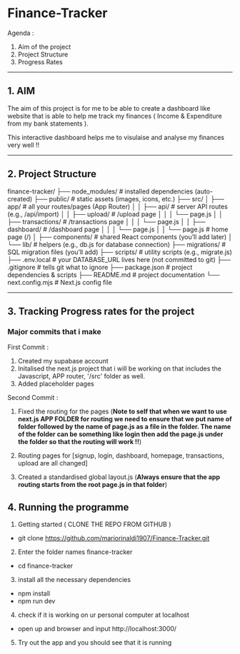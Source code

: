 # Finance-Tracker

Agenda :

1. Aim of the project
2. Project Structure
3. Progress Rates

---

## 1. AIM

The aim of this project is for me to be able to create a dashboard like website that is able to help me track my finances ( Income & Expenditure from my bank statements ).

This interactive dashboard helps me to visulaise and analyse my finances very well !!

---

## 2. Project Structure

finance-tracker/
├── node_modules/ # installed dependencies (auto-created)
├── public/ # static assets (images, icons, etc.)
├── src/
│ ├── app/ # all your routes/pages (App Router)
│ │ ├── api/ # server API routes (e.g., /api/import)
│ │ ├── upload/ # /upload page
│ │ │ └── page.js
│ │ ├── transactions/ # /transactions page
│ │ │ └── page.js
│ │ ├── dashboard/ # /dashboard page
│ │ │ └── page.js
│ │ └── page.js # home page (/)
│ ├── components/ # shared React components (you’ll add later)
│ └── lib/ # helpers (e.g., db.js for database connection)
├── migrations/ # SQL migration files (you’ll add)
├── scripts/ # utility scripts (e.g., migrate.js)
├── .env.local # your DATABASE_URL lives here (not committed to git)
├── .gitignore # tells git what to ignore
├── package.json # project dependencies & scripts
├── README.md # project documentation
└── next.config.mjs # Next.js config file

---

## 3. Tracking Progress rates for the project

### Major commits that i make

First Commit :

1. Created my supabase account
2. Initalised the next.js project that i will be working on that includes the Javascript, APP router, '/src' folder as well.
3. Added placeholder pages

Second Commit :

1. Fixed the routing for the pages
   (**Note to self that when we want to use next.js APP FOLDER for routing we need to ensure that we put name of folder followed by the name of page.js as a file in the folder. The name of the folder can be something like login then add the page.js under the folder so that the routing will work !!**)

2. Routing pages for [signup, login, dashboard, homepage, transactions, upload are all changed]

3. Created a standardised global layout.js
   (**Always ensure that the app routing starts from the root page.js in that folder**)

## 4. Running the programme

1. Getting started ( CLONE THE REPO FROM GITHUB )

- git clone https://github.com/mariorinaldi1907/Finance-Tracker.git

2. Enter the folder names finance-tracker

- cd finance-tracker

3. install all the necessary dependencies

- npm install
- npm run dev

4. check if it is working on ur personal computer
   at localhost

- open up and browser and input http://localhost:3000/

5. Try out the app and you should see that it is running
